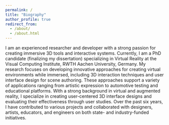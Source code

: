 ```yaml
---
permalink: /
title: "Biography"
author_profile: true
redirect_from: 
  - /about/
  - /about.html
---
```


[<font color="red">This text is red!</font>]: # 
[<h1>Heading level 1</h1>]: # 
[<h1><p style="color:blue"> Make this text blue.</p></h1>]: # 

I am an experienced researcher and developer with a strong passion for creating immersive 3D tools and interactive systems. Currently, I am a PhD candidate (finalizing my dissertation) specializing in Virtual Reality at the Visual Computing Institute, RWTH Aachen University, Germany.
My research focuses on developing innovative approaches for creating virtual environments while immersed, including 3D interaction techniques and user interface design for scene authoring. 
These approaches support a variety of applications ranging from artistic expression to automotive testing and educational platforms.
With a strong background in virtual and augmented reality, I specialize in creating user-centered 3D interface designs and evaluating their effectiveness through user studies.
Over the past six years, I have contributed to various projects and collaborated with designers, artists, educators, and engineers on both state- and industry-funded initiatives.

<!--[Publications](https://vr.rwth-aachen.de/person/24/)-->



